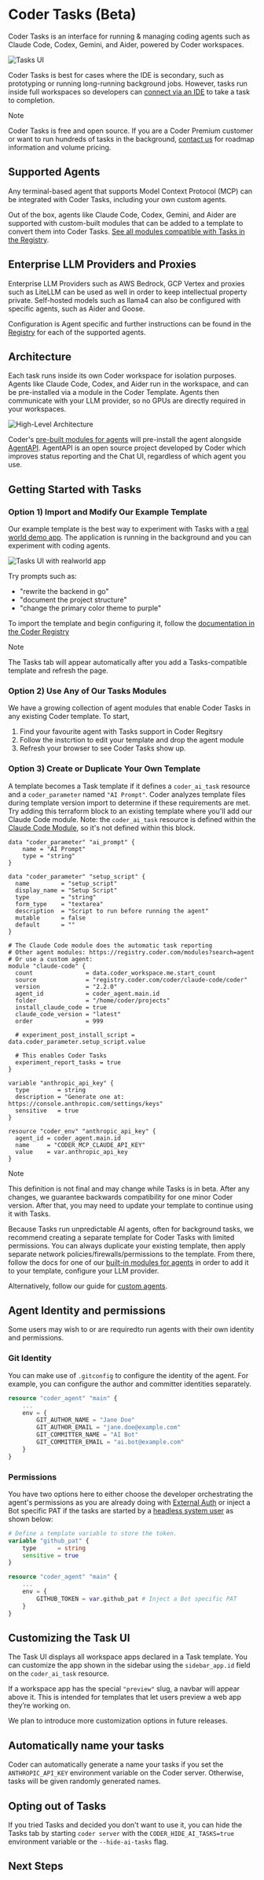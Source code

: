 # Coder Tasks (Beta)

Coder Tasks is an interface for running & managing coding agents such as Claude Code, Codex, Gemini, and Aider, powered by Coder workspaces.

![Tasks UI](../images/guides/ai-agents/tasks-ui.png)

Coder Tasks is best for cases where the IDE is secondary, such as prototyping or running long-running background jobs. However, tasks run inside full workspaces so developers can [connect via an IDE](../user-guides/workspace-access) to take a task to completion.

> [!NOTE]
> Coder Tasks is free and open source. If you are a Coder Premium customer or want to run hundreds of tasks in the background, [contact us](https://coder.com/contact) for roadmap information and volume pricing.

## Supported Agents

Any terminal-based agent that supports Model Context Protocol (MCP) can be integrated with Coder Tasks, including your own custom agents.

Out of the box, agents like Claude Code, Codex, Gemini, and Aider are supported with custom-built modules that can be added to a template to convert them into Coder Tasks. [See all modules compatible with Tasks in the Registry](https://registry.coder.com/modules?search=tag%3Atasks).

## Enterprise LLM Providers and Proxies

Enterprise LLM Providers such as AWS Bedrock, GCP Vertex and proxies such as LiteLLM can be used as well in order to keep intellectual property private. Self-hosted models such as llama4 can also be configured with specific agents, such as Aider and Goose.

Configuration is Agent specific and further instructions can be found in the [Registry](https://registry.coder.com/modules?search=tag%3Atasks) for each of the supported agents.

## Architecture

Each task runs inside its own Coder workspace for isolation purposes. Agents like Claude Code, Codex, and Aider run in the workspace, and can be pre-installed via a module in the Coder Template. Agents then communicate with your LLM provider, so no GPUs are directly required in your workspaces.

![High-Level Architecture](../images/guides/ai-agents/architecture-high-level.png)

Coder's [pre-built modules for agents](https://registry.coder.com/modules?search=tag%3Atasks) will pre-install the agent alongside [AgentAPI](https://github.com/coder/agentapi). AgentAPI is an open source project developed by Coder which improves status reporting and the Chat UI, regardless of which agent you use.

## Getting Started with Tasks

### Option 1&rpar; Import and Modify Our Example Template

Our example template is the best way to experiment with Tasks with a [real world demo app](https://github.com/gothinkster/realworld). The application is running in the background and you can experiment with coding agents.

![Tasks UI with realworld app](../images/guides/ai-agents/realworld-ui.png)

Try prompts such as:

- "rewrite the backend in go"
- "document the project structure"
- "change the primary color theme to purple"

To import the template and begin configuring it, follow the [documentation in the Coder Registry](https://registry.coder.com/templates/coder-labs/tasks-docker)

> [!NOTE]
> The Tasks tab will appear automatically after you add a Tasks-compatible template and refresh the page.

### Option 2&rpar; Use Any of Our Tasks Modules

We have a growing collection of agent modules that enable Coder Tasks in any existing Coder template. To start,

1. Find your favourite agent with Tasks support in Coder Regitsry
1. Follow the instcrtion to edit your template and drop the agent module
1. Refresh your browser to see Coder Tasks show up.

### Option 3&rpar; Create or Duplicate Your Own Template

A template becomes a Task template if it defines a `coder_ai_task` resource and a `coder_parameter` named `"AI Prompt"`. Coder analyzes template files during template version import to determine if these requirements are met. Try adding this terraform block to an existing template where you'll add our Claude Code module. Note: the `coder_ai_task` resource is defined within the [Claude Code Module](https://registry.coder.com/modules/coder/claude-code?tab=readme), so it's not defined within this block.

```hcl
data "coder_parameter" "ai_prompt" {
    name = "AI Prompt"
    type = "string"
}

data "coder_parameter" "setup_script" {
  name         = "setup_script"
  display_name = "Setup Script"
  type         = "string"
  form_type    = "textarea"
  description  = "Script to run before running the agent"
  mutable      = false
  default      = ""
}

# The Claude Code module does the automatic task reporting
# Other agent modules: https://registry.coder.com/modules?search=agent
# Or use a custom agent:  
module "claude-code" {
  count               = data.coder_workspace.me.start_count
  source              = "registry.coder.com/coder/claude-code/coder"
  version             = "2.2.0"
  agent_id            = coder_agent.main.id
  folder              = "/home/coder/projects"
  install_claude_code = true
  claude_code_version = "latest"
  order               = 999

  # experiment_post_install_script = data.coder_parameter.setup_script.value

  # This enables Coder Tasks
  experiment_report_tasks = true
}

variable "anthropic_api_key" {
  type        = string
  description = "Generate one at: https://console.anthropic.com/settings/keys"
  sensitive   = true
}

resource "coder_env" "anthropic_api_key" {
  agent_id = coder_agent.main.id
  name     = "CODER_MCP_CLAUDE_API_KEY"
  value    = var.anthropic_api_key
}
```

> [!NOTE]
> This definition is not final and may change while Tasks is in beta. After any changes, we guarantee backwards compatibility for one minor Coder version. After that, you may need to update your template to continue using it with Tasks.

Because Tasks run unpredictable AI agents, often for background tasks, we recommend creating a separate template for Coder Tasks with limited permissions. You can always duplicate your existing template, then apply separate network policies/firewalls/permissions to the template. From there, follow the docs for one of our [built-in modules for agents](https://registry.coder.com/modules?search=tag%3Atasks) in order to add it to your template, configure your LLM provider.

Alternatively, follow our guide for [custom agents](./custom-agents.md).

## Agent Identity and permissions

Some users may wish to or are requiredto run agents with their own identity and permissions.

### Git Identity

You can make use of `.gitconfig` to configure the identity of the agent. For example, you can configure the author and committer    identities separately.

```tf
resource "coder_agent" "main" {
    ...
    env = {
        GIT_AUTHOR_NAME = "Jane Doe"
        GIT_AUTHOR_EMAIL = "jane.doe@example.com"
        GIT_COMMITTER_NAME = "AI Bot"
        GIT_COMMITTER_EMAIL = "ai.bot@example.com"
    }
}
```

### Permissions

You have two options here to either choose the developer orchestrating the agent's permissions as you are already doing with [External Auth](https://coder.com/docs/admin/external-auth) or inject a Bot specific PAT if the tasks are started by a [headless system user](https://coder.com/docs/admin/users/headless-auth) as shown below:

```tf
# Define a template variable to store the token.
variable "github_pat" {
    type      = string
    sensitive = true
}

resource "coder_agent" "main" {
    ...
    env = {
        GITHUB_TOKEN = var.github_pat # Inject a Bot specific PAT
    }
}
```

## Customizing the Task UI

The Task UI displays all workspace apps declared in a Task template. You can customize the app shown in the sidebar using the `sidebar_app.id` field on the `coder_ai_task` resource.

If a workspace app has the special `"preview"` slug, a navbar will appear above it. This is intended for templates that let users preview a web app they’re working on.

We plan to introduce more customization options in future releases.

## Automatically name your tasks

Coder can automatically generate a name your tasks if you set the `ANTHROPIC_API_KEY` environment variable on the Coder server. Otherwise, tasks will be given randomly generated names.

## Opting out of Tasks

If you tried Tasks and decided you don't want to use it, you can hide the Tasks tab by starting `coder server` with the `CODER_HIDE_AI_TASKS=true` environment variable or the `--hide-ai-tasks` flag.

## Next Steps

<children></children>
